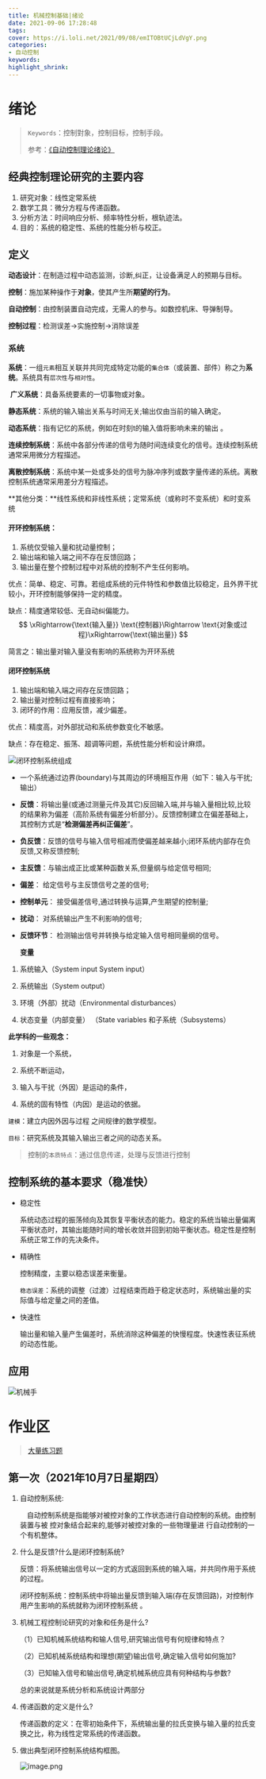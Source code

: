 ```yaml
---
title: 机械控制基础|绪论
date: 2021-09-06 17:28:48
tags:
cover: https://i.loli.net/2021/09/08/emITOBtUCjLdVgY.png
categories:
- 自动控制
keywords:
highlight_shrink:
---
```


# 绪论

>  `Keywords`：控制對象，控制目标，控制手段。
> 
>  参考：[《自动控制理论绪论》](http://www.cse.zju.edu.cn/eclass/attachments/2013-03/07-1362378806-2514.pdf)

## 经典控制理论研究的主要内容

1. 研究对象：线性定常系统
2. 数学工具：微分方程与传递函数。
3. 分析方法：时间响应分析、频率特性分析，根轨迹法。
4. 目的：系统的稳定性、系统的性能分析与校正。

## 定义

**动态设计**：在制造过程中动态监测，诊断,纠正，让设备满足人的预期与目标。

 **控制**：施加某种操作于**对象**，使其产生所**期望的行为**。

**自动控制**：由控制装置自动完成，无需人的参与。如数控机床、导弹制导。

**控制过程**：检测误差$\longrightarrow$实施控制$\longrightarrow$消除误差

### 系统

**系统**：一组`元素`相互关联并共同完成特定功能的`集合体`（或装置、部件）称之为**系统**。系统具有`层次性`与`相对性`。

​    **广义系统**：具备系统要素的一切事物或对象。

​    **静态系统**：系统的输入输出关系与时间无关;输出仅由当前的输入确定。

​    **动态系统**：指有记忆的系统，例如在时刻t的输入值将影响未来的输出 。

​    **连续控制系统**：系统中各部分传递的信号为随时间连续变化的信号。连续控制系统通常采用微分方程描述。

​    **离散控制系统**：系统中某一处或多处的信号为脉冲序列或数字量传递的系统。离散控制系统通常采用差分方程描述。 

​    **其他分类：**线性系统和非线性系统；定常系统（或称时不变系统）和时变系统

#### **开环控制系统**：

1. 系统仅受输入量和扰动量控制；
2. 输出端和输入端之间不存在反馈回路；
3. 输出量在整个控制过程中对系统的控制不产生任何影响。

优点：简单、稳定、可靠。若组成系统的元件特性和参数值比较稳定，且外界干扰较小，开环控制能够保持一定的精度。

缺点：精度通常较低、无自动纠偏能力。
$$
\xRightarrow{\text{输入量}} \text{控制器}\Rightarrow \text{对象或过程}\xRightarrow{\text{输出量}}
$$



简言之：输出量对输入量没有影响的系统称为开环系统

#### 闭环控制系统

1. 输出端和输入端之间存在反馈回路；
2. 输出量对控制过程有直接影响；
3. 闭环的作用：应用反馈，减少偏差。 

优点：精度高，对外部扰动和系统参数变化不敏感。 

缺点：存在稳定、振荡、超调等问题，系统性能分析和设计麻烦。 

![闭环控制系统组成](https://i.loli.net/2021/10/11/bn6DZt8IwdCKa4m.png)

* 一个系统通过边界(boundary)与其周边的环境相互作用（如下：输入与干扰;输出）

* **反馈**：将输出量(或通过测量元件及其它)反回输入端,并与输入量相比较,比较的结果称为偏差（高阶系统有偏差分析部分）。反馈控制建立在偏差基础上，其控制方式是“**检测偏差再纠正偏差**”。

* **负反馈**：反馈的信号与输入信号相减而使偏差越来越小;闭环系统内部存在负反馈,又称反馈控制;

* **主反馈**：与输出成正比或某种函数关系,但量纲与给定信号相同;

* **偏差**： 给定信号与主反馈信号之差的信号;

* **控制单元**： 接受偏差信号,通过转换与运算,产生期望的控制量;

* **扰动**： 对系统输出产生不利影响的信号;

* **反馈环节**： 检测输出信号并转换与给定输入信号相同量纲的信号。
  
  **变量**
1. 系统输入（System input System input）

2. 系统输出（System output）

3. 环境（外部）扰动（Environmental disturbances）

4. 状态变量（内部变量） （State variables 和子系统（Subsystems）

**此学科的一些观念：**

1. 对象是一个系统，

2. 系统不断运动，

3. 输入与干扰（外因）是运动的条件，

4. 系统的固有特性（内因）是运动的依据。

`建模`：建立内因外因与过程 之间规律的数学模型。

`目标`：研究系统及其输入输出三者之间的动态关系。

> 控制的`本质特点`：通过信息传递，处理与反馈进行控制

## 控制系统的基本要求（**稳准快**）

* 稳定性 
  
  系统动态过程的振荡倾向及其恢复平衡状态的能力。稳定的系统当输出量偏离平衡状态时，其输出能随时间的增长收敛并回到初始平衡状态。稳定性是控制系统正常工作的先决条件。

* 精确性
  
  控制精度，主要以稳态误差来衡量。
  
  `稳态误差`：系统的调整（过渡）过程结束而趋于稳定状态时，系统输出量的实际值与给定量之间的差值。

* 快速性
  
  输出量和输入量产生偏差时，系统消除这种偏差的快慢程度。快速性表征系统的动态性能。

## 应用

![机械手](https://i.loli.net/2021/10/11/J6QjZ7LaEIsC1t9.png)

# 作业区

> [大量练习题](http://course.sdu.edu.cn/G2S/eWebEditor/uploadfile/20160701182220401.pdf) 

## 第一次（2021年10月7日星期四）

1. 自动控制系统:
   
   　自动控制系统是指能够对被控对象的工作状态进行自动控制的系统。由控制装置与被 控对象结合起来的,能够对被控对象的一些物理量进 行自动控制的一个有机整体。

2. 什么是反馈?什么是闭环控制系统?
   
   反馈：将系统输出信号以一定的方式返回到系统的输入端，并共同作用于系统的过程。
   
   闭环控制系统：控制系统中将输出量反馈到输入端(存在反馈回路)，对控制作用产生影响的系统就称为闭环控制系统 。

3. 机械工程控制论研究的对象和任务是什么?
   
   （1）已知机械系统结构和输人信号,研究输出信号有何规律和特点？
   
   （2）已知机械系统结构和理想(期望)输出信号,确定输入信号如何施加?
   
   （3）已知输入信号和输出信号,确定机械系统应具有何种结构与参数?
   
   总的来说就是系统分析和系统设计两部分

4. 传递函数的定义是什么?
   
   传递函数的定义：在零初始条件下，系统输出量的拉氏变换与输入量的拉氏变换之比，称为线性定常系统的传递函数。

5. 做出典型闭环控制系统结构框图。
   
    ![image.png](https://i.loli.net/2021/10/07/OoAs5LUSKbecgkH.png)
